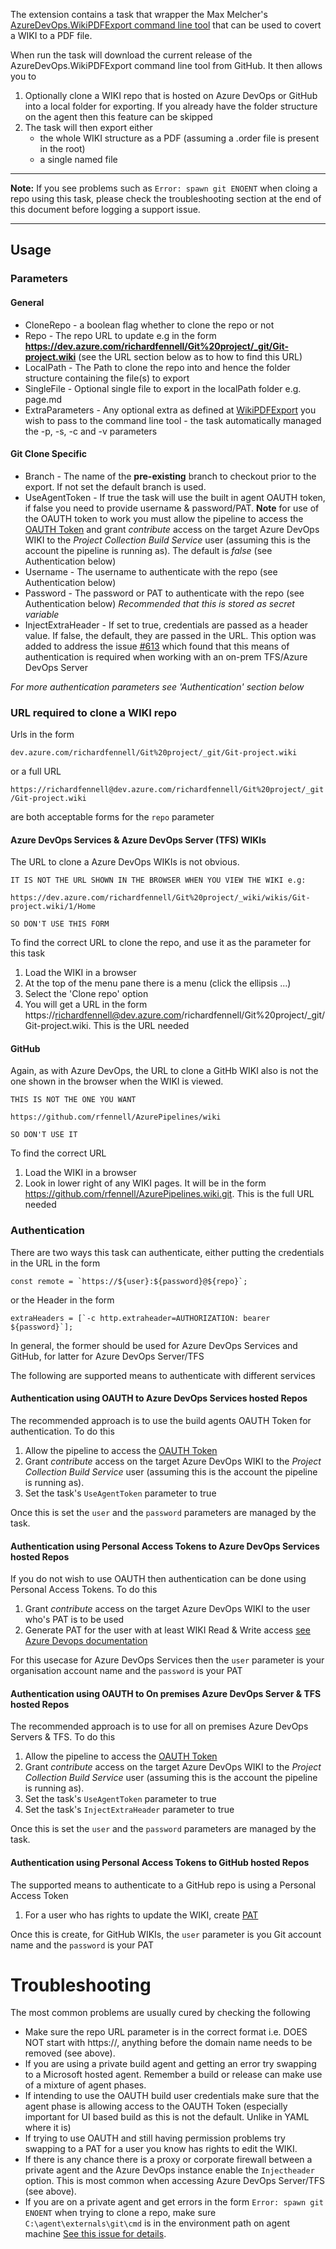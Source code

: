 The extension contains a task that wrapper the Max Melcher's [AzureDevOps.WikiPDFExport command line tool](https://github.com/MaxMelcher/AzureDevOps.WikiPDFExport) that can be used to covert a WIKI to a PDF file.

When run the task will download the current release of the AzureDevOps.WikiPDFExport command line tool from GitHub. It then allows you to 
1. Optionally clone a WIKI repo that is hosted on Azure DevOps or GitHub into a local folder for exporting. If you already have the folder structure on the agent then this feature can be skipped
1. The task will then export either 
   - the whole WIKI structure as a PDF (assuming a .order file is present in the root)
   - a single named file

<hr>

__Note:__ If you see problems such as `Error: spawn git ENOENT` when cloing a repo using this task, please check the troubleshooting section at the end of this document before logging a support issue.

<hr>

## Usage

### Parameters
#### General
- CloneRepo - a boolean flag whether to clone the repo or not
- Repo - The repo URL to update e.g in the form **https://dev.azure.com/richardfennell/Git%20project/_git/Git-project.wiki** (see the URL section below as to how to find this URL)
- LocalPath - The Path to clone the repo into and hence the folder structure containing the file(s) to export
- SingleFile - Optional single file to export in the localPath folder e.g. page.md
- ExtraParameters - Any optional extra as defined at [WikiPDFExport](https://github.com/MaxMelcher/AzureDevOps.WikiPDFExport/) you wish to pass to the command line tool - the task automatically managed the -p, -s, -c and -v parameters
#### Git Clone Specific
- Branch - The name of the **pre-existing** branch to checkout prior to the export. If not set the default branch is used.
- UseAgentToken - If true the task will use the built in agent OAUTH token, if false you need to provide username & password/PAT. **Note** for use of the OAUTH token to work you must allow the pipeline to access the [OAUTH Token](https://docs.microsoft.com/en-us/azure/devops/pipelines/scripts/git-commands?view=vsts&tabs=yaml#enable-scripts-to-run-git-commands) and grant _contribute_ access on the target Azure DevOps WIKI to the _Project Collection Build Service_ user (assuming this is the account the pipeline is running as). The default is _false_ (see Authentication below)
- Username - The username to authenticate with the repo (see Authentication below)
- Password - The password or PAT to authenticate with the repo (see Authentication below) _Recommended that this is stored as secret variable_
- InjectExtraHeader -  If set to true, credentials are passed as a header value. If false, the default, they are passed in the URL. This option was added to address the issue [#613](https://github.com/rfennell/AzurePipelines/issues/613) which found that this means of authentication is required when working with an on-prem TFS/Azure DevOps Server

_For more authentication parameters see 'Authentication' section below_

### URL required to clone a WIKI repo

Urls in the form

`dev.azure.com/richardfennell/Git%20project/_git/Git-project.wiki`

or a full URL 

`https://richardfennell@dev.azure.com/richardfennell/Git%20project/_git/Git-project.wiki`

are both acceptable forms for the `repo` parameter

#### Azure DevOps Services & Azure DevOps Server (TFS) WIKIs

The URL to clone a Azure DevOps WIKIs is not obvious. 

```
IT IS NOT THE URL SHOWN IN THE BROWSER WHEN YOU VIEW THE WIKI e.g: 

https://dev.azure.com/richardfennell/Git%20project/_wiki/wikis/Git-project.wiki/1/Home

SO DON'T USE THIS FORM
```
To find the correct URL to clone the repo, and use it as the parameter for this task

1. Load the WIKI in a browser
1. At the top of the menu pane there is a menu (click the ellipsis ...)
1. Select the 'Clone repo' option
1. You will get a URL in the form https://richardfennell@dev.azure.com/richardfennell/Git%20project/_git/Git-project.wiki. This is the URL needed

#### GitHub

Again, as with Azure DevOps, the URL to clone a GitHb WIKI also is not the one shown in the browser when the WIKI is viewed.

```
THIS IS NOT THE ONE YOU WANT

https://github.com/rfennell/AzurePipelines/wiki

SO DON'T USE IT
```

To find the correct URL

1. Load the WIKI in a browser
1. Look in lower right of any WIKI pages. It will be in the form https://github.com/rfennell/AzurePipelines.wiki.git. This is the full URL needed

### Authentication

There are two ways this task can authenticate, either putting the credentials in the URL in the form

```
const remote = `https://${user}:${password}@${repo}`;
```

or the Header in the form

```
extraHeaders = [`-c http.extraheader=AUTHORIZATION: bearer ${password}`];
```

In general, the former should be used for Azure DevOps Services and GitHub, for latter for Azure DevOps Server/TFS

The following are supported means to authenticate with different services

#### Authentication using OAUTH to Azure DevOps Services hosted Repos
The recommended approach is to use the build agents OAUTH Token for authentication. To do this

1. Allow the pipeline to access the [OAUTH Token](https://docs.microsoft.com/en-us/azure/devops/pipelines/scripts/git-commands?view=vsts&tabs=yaml#enable-scripts-to-run-git-commands) 
1. Grant _contribute_ access on the target Azure DevOps WIKI to the _Project Collection Build Service_ user (assuming this is the account the pipeline is running as). 
1. Set the task's `UseAgentToken` parameter to true

Once this is set the `user` and the `password` parameters are managed by the task. 

#### Authentication using Personal Access Tokens to Azure DevOps Services hosted Repos
If you do not wish to use OAUTH then authentication can be done using Personal Access Tokens. To do this

1. Grant _contribute_ access on the target Azure DevOps WIKI to the user who's PAT is to be used
1. Generate PAT for the user with at least WIKI Read & Write access [see Azure Devops documentation](https://docs.microsoft.com/en-us/azure/devops/organizations/accounts/use-personal-access-tokens-to-authenticate?view=azure-devops&tabs=preview-page)

For this usecase for Azure DevOps Services then the `user` parameter is your organisation account name and the `password` is your PAT

#### Authentication using OAUTH to On premises Azure DevOps Server & TFS hosted Repos
The recommended approach is to use for all on premises Azure DevOps Servers & TFS. To do this

1. Allow the pipeline to access the [OAUTH Token](https://docs.microsoft.com/en-us/azure/devops/pipelines/scripts/git-commands?view=vsts&tabs=yaml#enable-scripts-to-run-git-commands) 
1. Grant _contribute_ access on the target Azure DevOps WIKI to the _Project Collection Build Service_ user (assuming this is the account the pipeline is running as). 
1. Set the task's `UseAgentToken` parameter to true
1. Set the task's `InjectExtraHeader` parameter to true

Once this is set the `user` and the `password` parameters are managed by the task. 

#### Authentication using Personal Access Tokens to GitHub hosted Repos
The supported means to authenticate to a GitHub repo is using a Personal Access Token

1. For a user who has rights to update the WIKI, create [PAT](https://help.github.com/articles/creating-a-personal-access-token-for-the-command-line/)

Once this is create, for GitHub WIKIs, the `user` parameter is you Git account name and the `password` is your PAT

# Troubleshooting

The most common problems are usually cured by checking the following

- Make sure the repo URL parameter is in the correct format i.e. DOES NOT start with https://, anything before the domain name needs to be removed (see above).
- If you are using a private build agent and getting an error try swapping to a Microsoft hosted agent. Remember a build or release can make use of a mixture of agent phases.
- If intending to use the OAUTH build user credentials make sure that the agent phase is allowing access to the OAUTH Token (especially important for UI based build as this is not the default. Unlike in YAML where it is)
- If trying to use OAUTH and still having permission problems try swapping to a PAT for a user you know has rights to edit the WIKI.
- If there is any chance there is a proxy or corporate firewall between a private agent and the Azure DevOps instance enable the `Injectheader` option. This is most common when accessing Azure DevOps Server/TFS (see above).
- If you are on a private agent and get errors in the form `Error: spawn git ENOENT` when trying to clone a repo, make sure `C:\agent\externals\git\cmd` is in the environment path on agent machine [See this issue for details](https://github.com/rfennell/AzurePipelines/issues/738).

